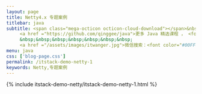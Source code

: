 ```yaml
---
layout: page
title: Netty4.x 专题案例
titlebar: java
subtitle: <span class="mega-octicon octicon-cloud-download"></span>&nbsp;&nbsp;
     <a href ="https://github.com/qinggee/java">更多 Java 精选课程 ， <font color="#EB9439">点我</font>查看！</a><br/><br/>
     &nbsp;&nbsp;&nbsp;&nbsp;&nbsp;&nbsp;&nbsp;
     <a href ="/assets/images/itwanger.jpg">微信搜索：<font color="#00FF00">bugstack虫洞栈</font>，关注公众号后回复“黄家驹”进群交流。</a>
menu: java
css: ['blog-page.css']
permalink: /itstack-demo-netty-1
keywords: Netty,专题案例
---
```


{% include itstack-demo-netty/itstack-demo-netty-1.html %}
